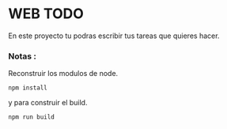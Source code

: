 # WEB TODO

En este proyecto tu podras escribir tus tareas que quieres hacer.

### Notas :
Reconstruir los modulos de node.
```
npm install
```

y para construir el build.
```
npm run build
```
